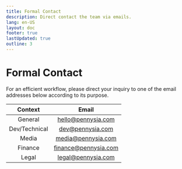 ```yaml
---
title: Formal Contact
description: Direct contact the team via emails.
lang: en-US
layout: doc
footer: true
lastUpdated: true
outline: 3
---
```


# Formal Contact

For an efficient workflow, please direct your inquiry to one of the email addresses below according to its purpose.

| Context | Email |
| :------: | :----: |
| General | [hello@pennysia.com](mailto:hello@pennysia.com) |
| Dev/Technical | [dev@pennysia.com](mailto:dev@pennysia.com) |
| Media   | [media@pennysia.com](mailto:media@pennysia.com) |
| Finance | [finance@pennysia.com](mailto:finance@pennysia.com) |
| Legal   | [legal@pennysia.com](mailto:legal@pennysia.com) |


